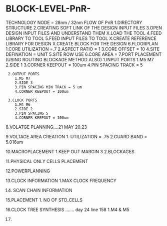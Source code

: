 # BLOCK-LEVEL-PnR-
TECHNOLOGY NODE = 28nm  / 32nm
FLOW OF PnR
  1.DIRECTORY STRUCTURE 
  2.CREATING SOFT LINK OF THE DESIGN INPUT FILES
  3.OPEN DESIGN INPUT FILES AND UNDERSTAND THEM
  X.LOAD THE TOOL
  4.FEED LIBRARY TO TOOL
  5.FEED INPUT FILES  TO TOOL
  X.CREATE REFERENCE LIBRARY FOR DESIGN
  X.CREATE BLOCK FOR THE DESIGN
  6.FLOORPLAN
     1.CORE UTILIZATION =.7
     2.ASPECT RATIO = 1
     3.CORE OFFSET = 10
     4.SITE DEFINATION = UNIT 
     5.SITE ROW USE
     6.CORE AREA =
  7.PORT PLACEMENT (USING ROUTING BLOCKAGE METHOD ALSO)
     1.INPUT PORTS 
        1.M5 M7 
        2.SIDE 1
        3.CORNER KEEPOUT = 100um
        4.PIN SPACING TRACK = 5 
        
     2.OUTPUT PORTS
        1.M5 M7
        2.SIDE 3
        3.PIN SPACING MIN TRACK = 5 um
        4.CORNER KEEPOUT = 100um
        
     3.CLOCK PORTS
        1.M4 M6
        2.SIDE 2
        3.PIN SPACING 5
        4.CORNER KEEPOUT = 100um
        
   8.VOLATGE PLANNING....21 MAY 20.23
          
   9.VOLTAGE AREA CREATION
      1. UTILIZATION = .75
      2.GUARD BAND = 5.016um
   
   10.MACROPLACEMENT
      1.KEEP OUT MARGIN 3
      2.BLOCKAGES
   
   11.PHYSICAL ONLY CELLS PLACEMENT  
   
   12.POWERPLANNING
   
   13.CLOCK INFORMATION
      1.MAX CLOCK FREQUENCY 
   
   14. SCAN CHAIN INFORMATION

   15.PLACEMENT
      1. NO OF STD_CELLS
   
   16.CLOCK TREE SYNTHESIS ....... day 24 line 158
      1.M4 & M5
      
      
   17.  
      
   
     
